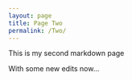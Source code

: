 ```yaml
---
layout: page
title: Page Two
permalink: /Two/
---
```


This is my second markdown page

With some new edits now...


